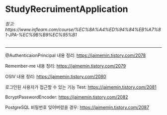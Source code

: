 # StudyRecruimentApplication

<h6>참고: https://www.inflearn.com/course/%EC%8A%A4%ED%94%84%EB%A7%81-JPA-%EC%9B%B9%EC%95%B1</h6>

---

@AuthenticaionPrincipal 내용 정리: https://jaimemin.tistory.com/2078

Remember-me 내용 정리: https://jaimemin.tistory.com/2079

OSIV 내용 정리: https://jaimemin.tistory.com/2080

로그인된 사용자가 접근할 수 있는 기능 Test: https://jaimemin.tistory.com/2081

BcryptPasswordEncoder: https://jaimemin.tistory.com/2082

PostgreSQL 비밀번호 잊어버렸을 경우: https://jaimemin.tistory.com/2087
